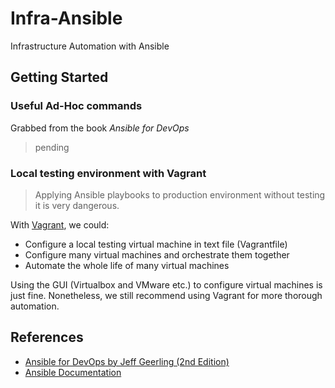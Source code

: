# Infra-Ansible

Infrastructure Automation with Ansible

## Getting Started

### Useful Ad-Hoc commands

Grabbed from the book *Ansible for DevOps*

> pending

### Local testing environment with Vagrant

> Applying Ansible playbooks to production environment without testing it is very dangerous.

[vagrant]: https://www.vagrantup.com/

With [Vagrant][vagrant], we could:

- Configure a local testing virtual machine in text file (Vagrantfile)
- Configure many virtual machines and orchestrate them together
- Automate the whole life of many virtual machines

Using the GUI (Virtualbox and VMware etc.) to configure virtual machines is just fine. Nonetheless, we still recommend using Vagrant for more thorough automation.

## References

[ansible_devops]: https://www.goodreads.com/book/show/27111284-ansible-for-devops
[ansible_docs]: https://docs.ansible.com/ansible/latest/index.html

- [Ansible for DevOps by Jeff Geerling (2nd Edition)][ansible_devops]
- [Ansible Documentation][ansible_docs]
